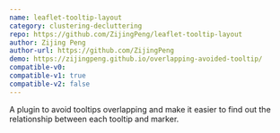 ```yaml
---
name: leaflet-tooltip-layout
category: clustering-decluttering
repo: https://github.com/ZijingPeng/leaflet-tooltip-layout
author: Zijing Peng
author-url: https://github.com/ZijingPeng
demo: https://zijingpeng.github.io/overlapping-avoided-tooltip/
compatible-v0:
compatible-v1: true
compatible-v2: false
---
```


A plugin to avoid tooltips overlapping and make it easier to find out the relationship between each tooltip and marker.
